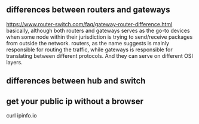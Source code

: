 ## differences between routers and gateways
https://www.router-switch.com/faq/gateway-router-difference.html
basically, although both routers and gateways serves as the go-to devices when some node within their jurisdiction is trying to send/receive packages from outside the network.
routers, as the name suggests is mainly responsible for routing the traffic, while gateways is responsible for translating between different protocols. And they can serve on different OSI layers.
## differences between hub and switch

## get your public ip without a browser
curl ipinfo.io

